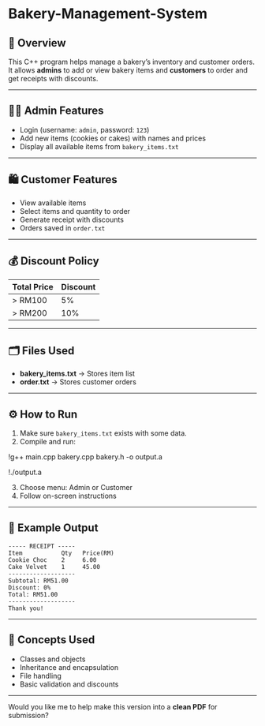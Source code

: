 # Bakery-Management-System

## 📘 Overview

This C++ program helps manage a bakery’s inventory and customer orders.
It allows **admins** to add or view bakery items and **customers** to order and get receipts with discounts.

---

## 👨‍💼 Admin Features

* Login (username: `admin`, password: `123`)
* Add new items (cookies or cakes) with names and prices
* Display all available items from `bakery_items.txt`

---

## 🛍️ Customer Features

* View available items
* Select items and quantity to order
* Generate receipt with discounts
* Orders saved in `order.txt`

---

## 💰 Discount Policy

| Total Price | Discount |
| ----------- | -------- |
| > RM100     | 5%       |
| > RM200     | 10%      |

---

## 🗂️ Files Used

* **bakery_items.txt** → Stores item list
* **order.txt** → Stores customer orders

---

## ⚙️ How to Run

1. Make sure `bakery_items.txt` exists with some data.
2. Compile and run:
   
!g++ main.cpp bakery.cpp bakery.h -o output.a  

!./output.a      

3. Choose menu: Admin or Customer
4. Follow on-screen instructions

---

## 🧾 Example Output

```
----- RECEIPT -----
Item           Qty   Price(RM)
Cookie Choc    2     6.00
Cake Velvet    1     45.00
-------------------
Subtotal: RM51.00
Discount: 0%
Total: RM51.00
-------------------
Thank you!
```

---

## 🧠 Concepts Used

* Classes and objects
* Inheritance and encapsulation
* File handling
* Basic validation and discounts

---

Would you like me to help make this version into a **clean PDF** for submission?
